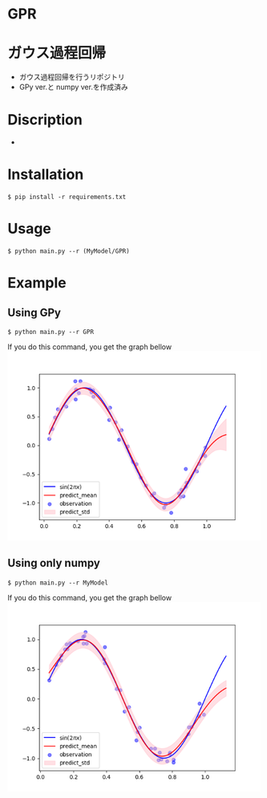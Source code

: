 GPR
==
# ガウス過程回帰
- ガウス過程回帰を行うリポジトリ
- GPy ver.と numpy ver.を作成済み

# Discription
- 


# Installation
```
$ pip install -r requirements.txt
```

# Usage
```
$ python main.py --r (MyModel/GPR)
```

# Example
## Using GPy
```
$ python main.py --r GPR
```
If you do this command, you get the graph bellow
![代替テキスト](./sample_result/GPy.png)

## Using only numpy
```
$ python main.py --r MyModel
```
If you do this command, you get the graph bellow
![代替テキスト](./sample_result/numpy.png)